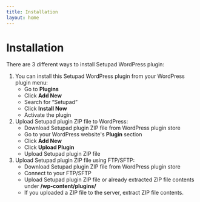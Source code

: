 ```yaml
---
title: Installation
layout: home
---
```


# Installation

There are 3 different ways to install Setupad WordPress plugin:



1. You can install this Setupad WordPress plugin from your WordPress plugin menu:
    * Go to **Plugins**
    * Click **Add New**
    * Search for “Setupad”
    * Click **Install Now**
    * Activate the plugin
2. Upload Setupad plugin ZIP file to WordPress:
    * Download Setupad plugin ZIP file from WordPress plugin store
    * Go to your WordPress website's **Plugin** section
    * Click **Add New**
    * Click **Upload Plugin**
    * Upload Setupad plugin ZIP file
3. Upload Setupad plugin ZIP file using FTP/SFTP:
    * Download Setupad plugin ZIP file from WordPress plugin store
    * Connect to your FTP/SFTP
    * Upload Setupad plugin ZIP file or already extracted ZIP file contents under **/wp-content/plugins/**
    * If you uploaded a ZIP file to the server, extract ZIP file contents.

